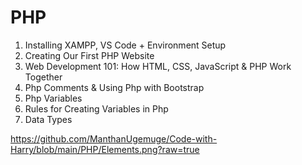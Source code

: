 # PHP

1. Installing XAMPP, VS Code + Environment Setup
2. Creating Our First PHP Website
3. Web Development 101: How HTML, CSS, JavaScript & PHP Work Together
4. Php Comments & Using Php with Bootstrap
5. Php Variables
6. Rules for Creating Variables in Php
7. Data Types

https://github.com/ManthanUgemuge/Code-with-Harry/blob/main/PHP/Elements.png?raw=true
